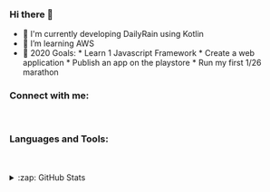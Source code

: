 ### Hi there 👋


- 🔭 I'm currently developing DailyRain using Kotlin
- 🌱 I’m learning AWS 
- 🥅 2020 Goals: * Learn 1 Javascript Framework * Create a web application * Publish an app on the playstore * Run my first 1/26 marathon

### Connect with me:


<br />

### Languages and Tools:



<br />
<br />

<details>
  <summary>:zap: GitHub Stats</summary>

  <img align="left" alt="LoanGauchat's GitHub Stats" src="https://github-readme-stats.codestackr.vercel.app/api?username=LoanGauchat&show_icons=true&hide_border=true" />

</details>

